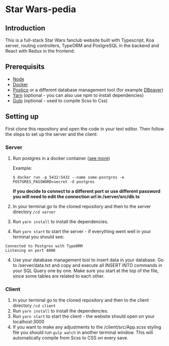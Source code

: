 # Star Wars-pedia

## Introduction

This is a full-stack Star Wars fanclub website built with Typescript, Koa server, routing controllers, TypeORM and PostgreSQL in the backend and React with Redux in the frontend. 

## Prerequisits

-  [Node](https://nodejs.org/en/)
-  [Docker](https://www.docker.com/)
- [Postico](https://eggerapps.at/postico/) or a different database management tool (for example [DBeaver](https://dbeaver.io/))
- [Yarn](https://yarnpkg.com/lang/en/) (optional - you can also use npm to install dependencies)
- [Gulp](https://gulpjs.com/ ) (optional - used to compile Scss to Css)

## Setting up

First clone this repository and open the code in your text editor. Then follow the steps to set up the server and the client:

### Server

1. Run postgres in a docker container ([see more](https://docs.docker.com/samples/library/postgres/#start-a-postgres-instance))

   Example:
   ```
   $ docker run -p 5432:5432 --name some-postgres -e POSTGRES_PASSWORD=secret -d postgres
   ```
   **If you decide to connect to a different port or use different password you will need to edit the connection url in /server/src/db.ts**
1. In your terminal go to the cloned repository and then to the server directory `/cd server`
2. Run `yarn install` to install the dependencies. 
3. Run `yarn start` to start the server - if everything went well in your terminal you should see:
```
Connected to Postgres with TypeORM
Listening on port 4000
```
4. Use your database management tool to insert data in your database. Go to /server/data.txt and copy and execute all INSERT INTO commands in your SQL Query one by one. Make sure you start at the top of the file, since some tables are related to each other.  

### Client

1. In your terminal go to the cloned repository and then to the client directory `/cd client`
2. Run `yarn install` to install the dependencies. 
3. Run `yarn start` to start the client - the website should open on your localhost:3000
4. If you want to make any adjustments to the /client/src/App.scss styling file you should run `gulp watch` in another terminal window. This will automatically compile from Scss to CSS on every save. 
